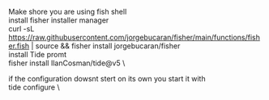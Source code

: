 Make shore you are using fish shell \
install fisher installer manager\
curl -sL https://raw.githubusercontent.com/jorgebucaran/fisher/main/functions/fisher.fish | source && fisher install jorgebucaran/fisher  \
install Tide promt \
fisher install IlanCosman/tide@v5  \

if the configuration dowsnt stert on its own you start it with  \
tide configure   \
